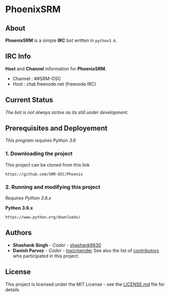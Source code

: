 # PhoenixSRM

## About

**PhoenixSRM** is a simple **IRC** bot written in `python3.6`.

## IRC Info

**Host** and **Channel** information for **PhoenixSRM**.

- Channel : ##SRM-OSC
- Host    : chat.freenode.net (freenode IRC)

## Current Status

*The bot is not always active as its still under development.*

## Prerequisites and Deployement

*This program requires Python 3.6*

### 1. Downloading the project

This project can be cloned from this link

```
https://github.com/SRM-OSC/Phoenix
```

### 2. Running and modifying this project

*Requires Python 3.6.x*

**Python 3.6.x**
```
https://www.python.org/downloads/
```

## Authors

* **Shashank Singh** - *Coder* - [shashank9830](https://github.com/shashank9830)
* **Danish Parvez**  - *Coder* - [toxicmender](https://github.com/toxicmender)
See also the list of [contributors](https://github.com/SRM-OSC/Phoenix/contributors) who participated in this project.

## License

This project is licensed under the MIT License - see the [LICENSE.md](LICENSE.md) file for details
